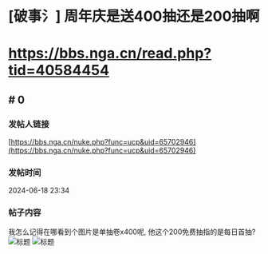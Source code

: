 # [破事氵] 周年庆是送400抽还是200抽啊
# https://bbs.nga.cn/read.php?tid=40584454

## \# 0
### 发帖人链接
[https://bbs.nga.cn/nuke.php?func=ucp&uid=65702946](https://bbs.nga.cn/nuke.php?func=ucp&uid=65702946)
### 发帖时间
2024-06-18 23:34
### 帖子内容
我怎么记得在哪看到个图片是单抽卷x400呢, 他这个200免费抽指的是每日首抽?
![标题](https://img.nga.178.com/attachments/mon_202406/18/mwQk8h-4eoqZbT3cSmr-bw.jpg)
![标题](https://img.nga.178.com/attachments/mon_202406/18/mwQk8h-jyquZjT3cSxc-p0.jpg)
